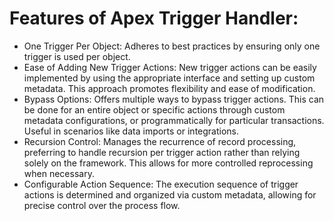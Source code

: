 # Features of Apex Trigger Handler:

- One Trigger Per Object: Adheres to best practices by ensuring only one trigger is used per object.
- Ease of Adding New Trigger Actions: New trigger actions can be easily implemented by using the appropriate interface and setting up custom metadata. This approach promotes flexibility and ease of modification.
- Bypass Options: Offers multiple ways to bypass trigger actions. This can be done for an entire object or specific actions through custom metadata configurations, or programmatically for particular transactions. Useful in scenarios like data imports or integrations.
- Recursion Control: Manages the recurrence of record processing, preferring to handle recursion per trigger action rather than relying solely on the framework. This allows for more controlled reprocessing when necessary.
- Configurable Action Sequence: The execution sequence of trigger actions is determined and organized via custom metadata, allowing for precise control over the process flow.